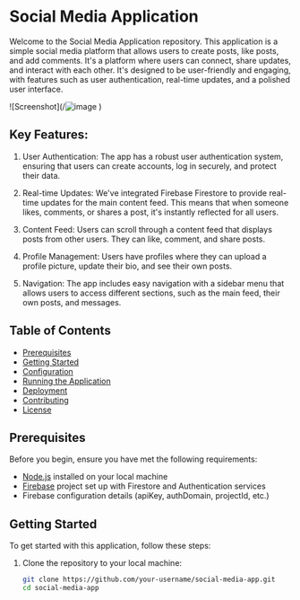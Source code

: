 # Social Media Application

Welcome to the Social Media Application repository. This application is a simple social media platform that allows users to create posts, like posts, and add comments.
 It's a platform where users can connect, share updates, and interact with each other. It's designed to be user-friendly and engaging, with features such as user authentication, real-time updates, and a polished user interface.

![Screenshot](/![image](![loginpage](https://github.com/Jagdish24-uc/socialmedia/assets/71270068/f9fe7f8c-4051-4ab4-ad1f-b4782bbb9af2)
)
)
## Key Features:

1. User Authentication: The app has a robust user authentication system, ensuring that users can create accounts, log in securely, and protect their data.

2. Real-time Updates: We've integrated Firebase Firestore to provide real-time updates for the main content feed. This means that when someone likes, comments, or shares a post, it's instantly reflected for all users.

3. Content Feed: Users can scroll through a content feed that displays posts from other users. They can like, comment, and share posts.

4. Profile Management: Users have profiles where they can upload a profile picture, update their bio, and see their own posts.

5. Navigation: The app includes easy navigation with a sidebar menu that allows users to access different sections, such as the main feed, their own posts, and messages.

## Table of Contents

- [Prerequisites](#prerequisites)
- [Getting Started](#getting-started)
- [Configuration](#configuration)
- [Running the Application](#running-the-application)
- [Deployment](#deployment)
- [Contributing](#contributing)
- [License](#license)

## Prerequisites

Before you begin, ensure you have met the following requirements:

- [Node.js](https://nodejs.org/) installed on your local machine
- [Firebase](https://firebase.google.com/) project set up with Firestore and Authentication services
- Firebase configuration details (apiKey, authDomain, projectId, etc.)

## Getting Started

To get started with this application, follow these steps:

1. Clone the repository to your local machine:

   ```bash
   git clone https://github.com/your-username/social-media-app.git
   cd social-media-app
